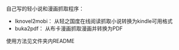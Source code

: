 自己写的轻小说和漫画抓取程序：

* lknovel2mobi： 从轻之国度在线阅读抓取小说转换为kindle可用格式
* buka2pdf： 从布卡漫画抓取漫画并转换为PDF

使用方法见文件夹内README